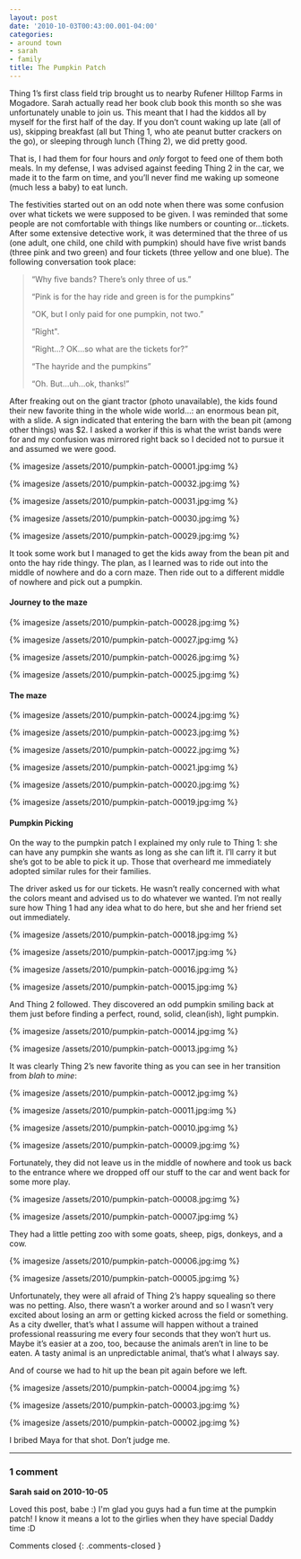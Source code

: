 ```yaml
---
layout: post
date: '2010-10-03T00:43:00.001-04:00'
categories:
- around town
- sarah
- family
title: The Pumpkin Patch
---
```


Thing 1’s first class field trip brought us to nearby Rufener Hilltop Farms in Mogadore. Sarah actually read her book club book this month so she was unfortunately unable to join us. This meant that I had the kiddos all by myself for the first half of the day. If you don’t count waking up late (all of us), skipping breakfast (all but Thing 1, who ate peanut butter crackers on the go), or sleeping through lunch (Thing 2), we did pretty good.

That is, I had them for four hours and *only* forgot to feed one of them both meals. In my defense, I was advised against feeding Thing 2 in the car, we made it to the farm on time, and you’ll never find me waking up someone (much less a baby) to eat lunch.

The festivities started out on an odd note when there was some confusion over what tickets we were supposed to be given. I was reminded that some people are not comfortable with things like numbers or counting or...tickets. After some extensive detective work, it was determined that the three of us (one adult, one child, one child with pumpkin) should have five wrist bands (three pink and two green) and four tickets (three yellow and one blue). The following conversation took place:

> “Why five bands? There’s only three of us.”   
> 
> “Pink is for the hay ride and green is for the pumpkins”  
> 
> “OK, but I only paid for one pumpkin, not two.”   
> 
> “Right".  
> 
> “Right...? OK...so what are the tickets for?”  
> 
> “The hayride and the pumpkins”  
> 
> “Oh. But...uh...ok, thanks!”

After freaking out on the giant tractor (photo unavailable), the kids found their new favorite thing in the whole wide world...: an enormous bean pit, with a slide. A sign indicated that entering the barn with the bean pit (among other things) was $2. I asked a worker if this is what the wrist bands were for and my confusion was mirrored right back so I decided not to pursue it and assumed we were good.  

{% imagesize /assets/2010/pumpkin-patch-00001.jpg:img %}

{% imagesize /assets/2010/pumpkin-patch-00032.jpg:img %}

{% imagesize /assets/2010/pumpkin-patch-00031.jpg:img %}

{% imagesize /assets/2010/pumpkin-patch-00030.jpg:img %}

{% imagesize /assets/2010/pumpkin-patch-00029.jpg:img %}

It took some work but I managed to get the kids away from the bean pit and onto the hay ride thingy. The plan, as I learned was to ride out into the middle of nowhere and do a corn maze. Then ride out to a different middle of nowhere and pick out a pumpkin.

#### Journey to the maze  

{% imagesize /assets/2010/pumpkin-patch-00028.jpg:img %}

{% imagesize /assets/2010/pumpkin-patch-00027.jpg:img %}

{% imagesize /assets/2010/pumpkin-patch-00026.jpg:img %}

{% imagesize /assets/2010/pumpkin-patch-00025.jpg:img %}

#### The maze

{% imagesize /assets/2010/pumpkin-patch-00024.jpg:img %}

{% imagesize /assets/2010/pumpkin-patch-00023.jpg:img %}

{% imagesize /assets/2010/pumpkin-patch-00022.jpg:img %}

{% imagesize /assets/2010/pumpkin-patch-00021.jpg:img %}

{% imagesize /assets/2010/pumpkin-patch-00020.jpg:img %}

{% imagesize /assets/2010/pumpkin-patch-00019.jpg:img %}

#### Pumpkin Picking

On the way to the pumpkin patch I explained my only rule to Thing 1: she can have any pumpkin she wants as long as she can lift it. I’ll carry it but she’s got to be able to pick it up. Those that overheard me immediately adopted similar rules for their families.

The driver asked us for our tickets. He wasn’t really concerned with what the colors meant and advised us to do whatever we wanted. I’m not really sure how Thing 1 had any idea what to do here, but she and her friend set out immediately.  

{% imagesize /assets/2010/pumpkin-patch-00018.jpg:img %}

{% imagesize /assets/2010/pumpkin-patch-00017.jpg:img %}

{% imagesize /assets/2010/pumpkin-patch-00016.jpg:img %}

{% imagesize /assets/2010/pumpkin-patch-00015.jpg:img %}

And Thing 2 followed. They discovered an odd pumpkin smiling back at them just before finding a perfect, round, solid, clean(ish), light pumpkin.  

{% imagesize /assets/2010/pumpkin-patch-00014.jpg:img %}

{% imagesize /assets/2010/pumpkin-patch-00013.jpg:img %}

It was clearly Thing 2’s new favorite thing as you can see in her transition from *blah* to *mine*:  

{% imagesize /assets/2010/pumpkin-patch-00012.jpg:img %}

{% imagesize /assets/2010/pumpkin-patch-00011.jpg:img %}

{% imagesize /assets/2010/pumpkin-patch-00010.jpg:img %}

{% imagesize /assets/2010/pumpkin-patch-00009.jpg:img %}

Fortunately, they did not leave us in the middle of nowhere and took us back to the entrance where we dropped off our stuff to the car and went back for some more play.  

{% imagesize /assets/2010/pumpkin-patch-00008.jpg:img %}

{% imagesize /assets/2010/pumpkin-patch-00007.jpg:img %}

They had a little petting zoo with some goats, sheep, pigs, donkeys, and a cow.   

{% imagesize /assets/2010/pumpkin-patch-00006.jpg:img %}

{% imagesize /assets/2010/pumpkin-patch-00005.jpg:img %}

Unfortunately, they were all afraid of Thing 2’s happy squealing so there was no petting. Also, there wasn’t a worker around and so I wasn’t very excited about losing an arm or getting kicked across the field or something. As a city dweller, that’s what I assume will happen without a trained professional reassuring me every four seconds that they won’t hurt us. Maybe it’s easier at a zoo, too, because the animals aren’t in line to be eaten. A tasty animal is an unpredictable animal, that’s what I always say.

And of course we had to hit up the bean pit again before we left.  

{% imagesize /assets/2010/pumpkin-patch-00004.jpg:img %}

{% imagesize /assets/2010/pumpkin-patch-00003.jpg:img %}

{% imagesize /assets/2010/pumpkin-patch-00002.jpg:img %}

I bribed Maya for that shot. Don’t judge me.

---

### 1 comment

**Sarah said on 2010-10-05**

Loved this post, babe :)  I'm glad you guys had a fun time at the pumpkin patch!  I know it means a lot to the girlies when they have special Daddy time :D

Comments closed
{: .comments-closed }